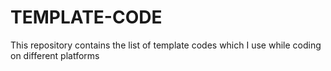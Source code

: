 # TEMPLATE-CODE
This repository contains the list of template codes which I use while coding on different platforms
